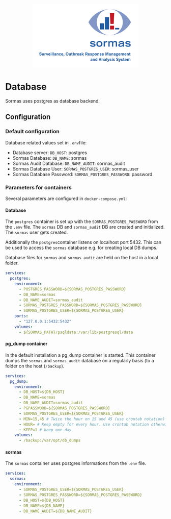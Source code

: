 <p align="center">
  <a href="https://sormas.org/">
    <img
      alt="SORMAS - Surveillance, Outbreak Response Management and Analysis System"
      src="../logo.png"
      height="200"
    />
  </a>
</p>

# Database

Sormas uses postgres as database backend.

## Configuration

### Default configuration

Database related values set in `.env`file:

* Database server: `DB_HOST`: postgres
* Sormas Database: `DB_NAME`: sormas
* Sormas Audit Database: `DB_NAME_AUDIT`: sormas_audit
* Sormas Database User: `SORMAS_POSTGRES_USER`: sormas_user
* Sormas Database Password: `SORMAS_POSTGRES_PASSWORD`: password

### Parameters for containers

Several parameters are configured in `docker-compose.yml`:

#### Database

The `postgres` container is set up with the `SORMAS_POSTGRES_PASSWORD` from the `.env` file. The `sormas` DB and `sormas_audit` DB are created and initialized. The `sormas` user gets created.

Additionally the `postgres`container listens on localhost port 5432. This can be used to access the `sormas` database e.g. for creating local DB dumps.

Database files for `sormas` and `sormas_audit` are held on the host in a local folder.

```yaml
services:
  postgres:
    environment:
      - POSTGRES_PASSWORD=${SORMAS_POSTGRES_PASSWORD}
      - DB_NAME=sormas
      - DB_NAME_AUDIT=sormas_audit
      - SORMAS_POSTGRES_PASSWORD=${SORMAS_POSTGRES_PASSWORD}
      - SORMAS_POSTGRES_USER=${SORMAS_POSTGRES_USER}
    ports:
      - "127.0.0.1:5432:5432"
    volumes:
      - ${SORMAS_PATH}/psqldata:/var/lib/postgresql/data
```

#### pg_dump container

In the default installation a pg_dump container is started. This container dumps the `sormas`  and `sormas_audit` database on a regularly basis (to a folder on the host (`/backup`). 

```yaml
services:
  pg_dump:
    environment:
      - DB_HOST=${DB_HOST}
      - DB_NAME=sormas
      - DB_NAME_AUDIT=sormas_audit
      - PGPASSWORD=${SORMAS_POSTGRES_PASSWORD}
      - SORMAS_POSTGRES_USER=${SORMAS_POSTGRES_USER}
      - MIN=15,45 # Twice the hour on 15 and 45 (use crontab notation)
      - HOUR= # Keep empty for every hour. Use crontab notation otherwise
      - KEEP=1 # keep one day
    volumes:
      - /backup:/var/opt/db_dumps
```

#### sormas

The `sormas` container uses postgres informations from the `.env` file.

```yaml
services:
  sormas:
    environment:
      - SORMAS_POSTGRES_USER=${SORMAS_POSTGRES_USER}
      - SORMAS_POSTGRES_PASSWORD=${SORMAS_POSTGRES_PASSWORD}
      - DB_HOST=${DB_HOST}
      - DB_NAME=${DB_NAME}
      - DB_NAME_AUDIT=${DB_NAME_AUDIT}

```

<p align="center">
  <a href="https://netzlink.com/"
   <img src="https://github.com/hzi-braunschweig/SORMAS-Docker/issues/11#issue-592494301"
        />
  </a>
</p>

